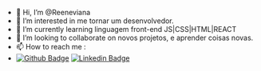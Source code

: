 - 👋 Hi, I’m @Reeneviana
- 👀 I’m interested in  me tornar um desenvolvedor.
- 🌱 I’m currently learning linguagem front-end JS|CSS|HTML|REACT
- 💞️ I’m looking to collaborate on novos projetos, e aprender coisas novas.
- 📫 How to reach me :
- [![Github Badge](https://img.shields.io/badge/-Github-000?style=flat-square&logo=Github&logoColor=white&link=https://github.com/Reeneviana)](https://github.com/Reeneviana)
[![Linkedin Badge](https://img.shields.io/badge/-LinkedIn-blue?style=flat-square&logo=Linkedin&logoColor=white&link=https://www.linkedin.com/in/rene-viana-ab5738244/)](https://www.linkedin.com/in/rene-viana-ab5738244/)

<!---
Reeneviana/Reeneviana is a ✨ special ✨ repository because its `README.md` (this file) appears on your GitHub profile.
You can click the Preview link to take a look at your changes.
--->
